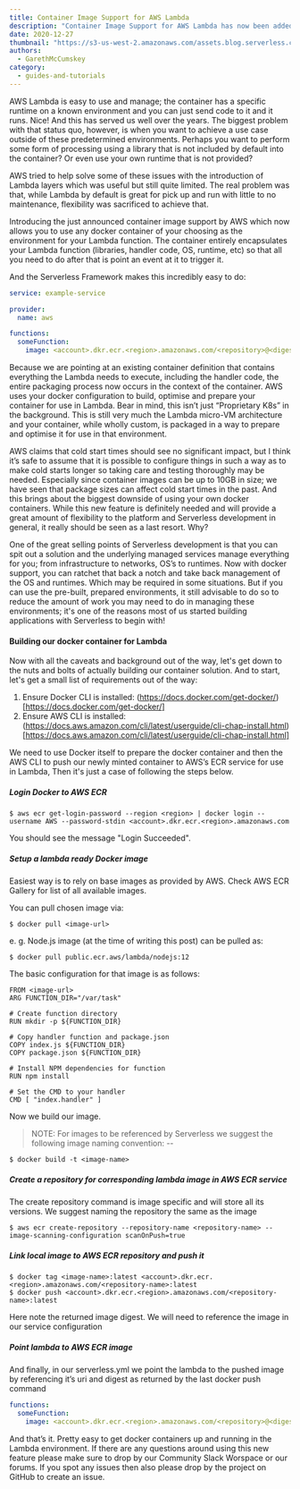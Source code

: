 ```yaml
---
title: Container Image Support for AWS Lambda
description: "Container Image Support for AWS Lambda has now been added. Read up on why you may (or may not) want to use it and how easy it is to use with the framework"
date: 2020-12-27
thumbnail: "https://s3-us-west-2.amazonaws.com/assets.blog.serverless.com/lambda-docker-support/serverless-framework-docker.png"
authors:
  - GarethMcCumskey
category:
  - guides-and-tutorials
---
```


AWS Lambda is easy to use and manage; the container has a specific runtime on a known environment and you can just send code to it and it runs. Nice! And this has served us well over the years. The biggest problem with that status quo, however, is when you want to achieve a use case outside of these predetermined environments. Perhaps you want to perform some form of processing using a library that is not included by default into the container? Or even use your own runtime that is not provided?

AWS tried to help solve some of these issues with the introduction of Lambda layers which was useful but still quite limited. The real problem was that, while Lambda by default is great for pick up and run with little to no maintenance, flexibility was sacrificed to achieve that.

Introducing the just announced container image support by AWS which now allows you to use any docker container of your choosing as the environment for your Lambda function. The container entirely encapsulates your Lambda function (libraries, handler code, OS, runtime, etc) so that all you need to do after that is point an event at it to trigger it.

And the Serverless Framework makes this incredibly easy to do:


```yml
service: example-service

provider:
  name: aws

functions:
  someFunction:
    image: <account>.dkr.ecr.<region>.amazonaws.com/<repository>@<digest>
```
Because we are pointing at an existing container definition that contains everything the Lambda needs to execute, including the handler code, the entire packaging process now occurs in the context of the container. AWS uses your docker configuration to build, optimise and prepare your container for use in Lambda. Bear in mind, this isn’t just “Proprietary K8s” in the background. This is still very much the Lambda micro-VM architecture and your container, while wholly custom, is packaged in a way to prepare and optimise it for use in that environment.

AWS claims that cold start times should see no significant impact, but I think it’s safe to assume that it is possible to configure things in such a way as to make cold starts longer so taking care and testing thoroughly may be needed. Especially since container images can be up to 10GB in size; we have seen that package sizes can affect cold start times in the past.
And this brings about the biggest downside of using your own docker containers. While this new feature is definitely needed and will provide a great amount of flexibility to the platform and Serverless development in general, it really should be seen as a last resort. Why?

One of the great selling points of Serverless development is that you can spit out a solution and the underlying managed services manage everything for you; from infrastructure to networks, OS’s to runtimes. Now with docker support, you can ratchet that back a notch and take back management of the OS and runtimes. Which may be required in some situations. But if you can use the pre-built, prepared environments, it still advisable to do so to reduce the amount of work you may need to do in managing these environments; it's one of the reasons most of us started building applications with Serverless to begin with!

#### Building our docker container for Lambda

Now with all the caveats and background out of the way, let's get down to the nuts and bolts of actually building our container solution. And to start, let's get a small list of requirements out of the way:
1. Ensure Docker CLI is installed: (https://docs.docker.com/get-docker/)[https://docs.docker.com/get-docker/]
2. Ensure AWS CLI is installed: (https://docs.aws.amazon.com/cli/latest/userguide/cli-chap-install.html)[https://docs.aws.amazon.com/cli/latest/userguide/cli-chap-install.html]

We need to use Docker itself to prepare the docker container and then the AWS CLI to push our newly minted container to AWS’s ECR service for use in Lambda, Then it's just a case of following the steps below.

##### Login Docker to AWS ECR

```
$ aws ecr get-login-password --region <region> | docker login --username AWS --password-stdin <account>.dkr.ecr.<region>.amazonaws.com
```

You should see the message "Login Succeeded".

##### Setup a lambda ready Docker image

Easiest way is to rely on base images as provided by AWS. Check AWS ECR Gallery for list of all available images.

You can pull chosen image via:
```
$ docker pull <image-url>
```

e. g. Node.js image (at the time of writing this post)  can be pulled as:

```
$ docker pull public.ecr.aws/lambda/nodejs:12
```

The basic configuration for that image is as follows:

```
FROM <image-url>
ARG FUNCTION_DIR="/var/task"

# Create function directory
RUN mkdir -p ${FUNCTION_DIR}

# Copy handler function and package.json
COPY index.js ${FUNCTION_DIR}
COPY package.json ${FUNCTION_DIR}

# Install NPM dependencies for function
RUN npm install

# Set the CMD to your handler
CMD [ "index.handler" ]
```
Now we build our image.

> NOTE: For images to be referenced by Serverless we suggest the following image naming convention: <service>-<stage>-<functionName>

```
$ docker build -t <image-name>
```

##### Create a repository for corresponding lambda image in AWS ECR service

The create repository command is image specific and will store all its versions. We suggest naming the repository the same as the image

```
$ aws ecr create-repository --repository-name <repository-name> --image-scanning-configuration scanOnPush=true
```

##### Link local image to AWS ECR repository and push it
```
$ docker tag <image-name>:latest <account>.dkr.ecr.<region>.amazonaws.com/<repository-name>:latest
$ docker push <account>.dkr.ecr.<region>.amazonaws.com/<repository-name>:latest
```
Here note the returned image digest. We will need to reference the image in our service configuration

##### Point lambda to AWS ECR image

And finally, in our serverless.yml we point the lambda to the pushed image by referencing it’s uri and digest as returned by the last docker push command

```yml
functions:
  someFunction:
    image: <account>.dkr.ecr.<region>.amazonaws.com/<repository>@<digest>
```

And that’s it. Pretty easy to get docker containers up and running in the Lambda environment. If there are any questions around using this new feature please make sure to drop by our Community Slack Worspace or our forums. If you spot any issues then also please drop by the project on GitHub to create an issue.


